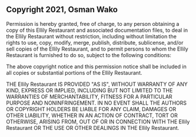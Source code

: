 ## Copyright 2021, Osman Wako

Permission is hereby granted, free of charge, to any person obtaining a copy of this Ellily Restaurant and associated documentation files, to deal in the Ellily Restaurant without restriction, including without limitation the rights to use, copy, modify, merge, publish, distribute, sublicense, and/or sell copies of the Ellily Restaurant, and to permit persons to whom the Ellily Restaurant is furnished to do so, subject to the following conditions:

The above copyright notice and this permission notice shall be included in all copies or substantial portions of the Ellily Restaurant.

THE Ellily Restaurant IS PROVIDED "AS IS", WITHOUT WARRANTY OF ANY KIND, EXPRESS OR IMPLIED, INCLUDING BUT NOT LIMITED TO THE WARRANTIES OF MERCHANTABILITY, FITNESS FOR A PARTICULAR PURPOSE AND NONINFRINGEMENT. IN NO EVENT SHALL THE AUTHORS OR COPYRIGHT HOLDERS BE LIABLE FOR ANY CLAIM, DAMAGES OR OTHER LIABILITY, WHETHER IN AN ACTION OF CONTRACT, TORT OR OTHERWISE, ARISING FROM, OUT OF OR IN CONNECTION WITH THE Ellily Restaurant OR THE USE OR OTHER DEALINGS IN THE Ellily Restaurant.
